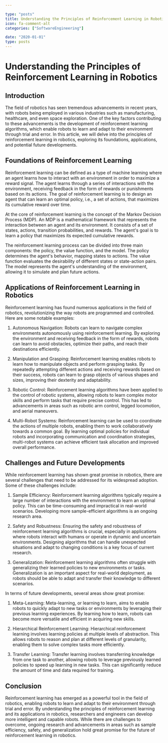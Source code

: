```yaml
---

type: "posts"
title: Understanding the Principles of Reinforcement Learning in Robotics
icon: fa-comment-alt
categories: ["SoftwareEngineering"]

date: "2020-01-01"
type: posts
---
```





# Understanding the Principles of Reinforcement Learning in Robotics

## Introduction

The field of robotics has seen tremendous advancements in recent years, with robots being employed in various industries such as manufacturing, healthcare, and even space exploration. One of the key factors contributing to these advancements is the development of reinforcement learning algorithms, which enable robots to learn and adapt to their environment through trial and error. In this article, we will delve into the principles of reinforcement learning in robotics, exploring its foundations, applications, and potential future developments.

## Foundations of Reinforcement Learning

Reinforcement learning can be defined as a type of machine learning where an agent learns how to interact with an environment in order to maximize a reward signal. The agent learns through a series of interactions with the environment, receiving feedback in the form of rewards or punishments based on its actions. The goal of reinforcement learning is to design an agent that can learn an optimal policy, i.e., a set of actions, that maximizes its cumulative reward over time.

At the core of reinforcement learning is the concept of the Markov Decision Process (MDP). An MDP is a mathematical framework that represents the interaction between an agent and its environment. It consists of a set of states, actions, transition probabilities, and rewards. The agent's goal is to learn a policy that maximizes its expected cumulative rewards.

The reinforcement learning process can be divided into three main components: the policy, the value function, and the model. The policy determines the agent's behavior, mapping states to actions. The value function evaluates the desirability of different states or state-action pairs. The model represents the agent's understanding of the environment, allowing it to simulate and plan future actions.

## Applications of Reinforcement Learning in Robotics

Reinforcement learning has found numerous applications in the field of robotics, revolutionizing the way robots are programmed and controlled. Here are some notable examples:

1. Autonomous Navigation: Robots can learn to navigate complex environments autonomously using reinforcement learning. By exploring the environment and receiving feedback in the form of rewards, robots can learn to avoid obstacles, optimize their paths, and reach their destinations efficiently.

2. Manipulation and Grasping: Reinforcement learning enables robots to learn how to manipulate objects and perform grasping tasks. By repeatedly attempting different actions and receiving rewards based on their success, robots can learn to grasp objects of various shapes and sizes, improving their dexterity and adaptability.

3. Robotic Control: Reinforcement learning algorithms have been applied to the control of robotic systems, allowing robots to learn complex motor skills and perform tasks that require precise control. This has led to advancements in areas such as robotic arm control, legged locomotion, and aerial maneuvers.

4. Multi-Robot Systems: Reinforcement learning can be used to coordinate the actions of multiple robots, enabling them to work collaboratively towards a common goal. By learning optimal policies for individual robots and incorporating communication and coordination strategies, multi-robot systems can achieve efficient task allocation and improved overall performance.

## Challenges and Future Developments

While reinforcement learning has shown great promise in robotics, there are several challenges that need to be addressed for its widespread adoption. Some of these challenges include:

1. Sample Efficiency: Reinforcement learning algorithms typically require a large number of interactions with the environment to learn an optimal policy. This can be time-consuming and impractical in real-world scenarios. Developing more sample-efficient algorithms is an ongoing research area.

2. Safety and Robustness: Ensuring the safety and robustness of reinforcement learning algorithms is crucial, especially in applications where robots interact with humans or operate in dynamic and uncertain environments. Designing algorithms that can handle unexpected situations and adapt to changing conditions is a key focus of current research.

3. Generalization: Reinforcement learning algorithms often struggle with generalizing their learned policies to new environments or tasks. Generalization is an important aspect for real-world deployment, as robots should be able to adapt and transfer their knowledge to different scenarios.

In terms of future developments, several areas show great promise:

1. Meta-Learning: Meta-learning, or learning to learn, aims to enable robots to quickly adapt to new tasks or environments by leveraging their previous learning experiences. By learning how to learn, robots can become more versatile and efficient in acquiring new skills.

2. Hierarchical Reinforcement Learning: Hierarchical reinforcement learning involves learning policies at multiple levels of abstraction. This allows robots to reason and plan at different levels of granularity, enabling them to solve complex tasks more efficiently.

3. Transfer Learning: Transfer learning involves transferring knowledge from one task to another, allowing robots to leverage previously learned policies to speed up learning in new tasks. This can significantly reduce the amount of time and data required for training.

## Conclusion

Reinforcement learning has emerged as a powerful tool in the field of robotics, enabling robots to learn and adapt to their environment through trial and error. By understanding the principles of reinforcement learning and its applications in robotics, researchers and engineers can develop more intelligent and capable robots. While there are challenges to overcome, ongoing research and advancements in areas such as sample efficiency, safety, and generalization hold great promise for the future of reinforcement learning in robotics.